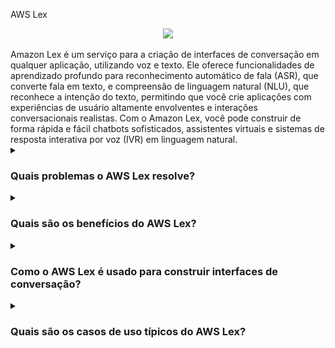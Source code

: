 AWS Lex

<div align="center">
  <img src="https://devio2023-media.developers.io/wp-content/uploads/2019/05/amazon-lex.png">
</div>
<br/>
Amazon Lex é um serviço para a criação de interfaces de conversação em qualquer aplicação, utilizando voz e texto. Ele oferece funcionalidades de aprendizado profundo para reconhecimento automático de fala (ASR), que converte fala em texto, e compreensão de linguagem natural (NLU), que reconhece a intenção do texto, permitindo que você crie aplicações com experiências de usuário altamente envolventes e interações conversacionais realistas. Com o Amazon Lex, você pode construir de forma rápida e fácil chatbots sofisticados, assistentes virtuais e sistemas de resposta interativa por voz (IVR) em linguagem natural.

<details><summary> <h3>Quais problemas o AWS Lex resolve?</h3></summary>
<div align="center">
  <img src="https://cdn-icons-png.flaticon.com/512/4133/4133589.png" width="25%">
</div>  
O Amazon Lex resolve diversos desafios na criação de interfaces de conversação, incluindo:

- Interação por Voz e Texto: Oferece compreensão de linguagem natural e reconhecimento de fala para uma interação contínua.
- Reconhecimento de Intenção: Identifica automaticamente a intenção por trás da entrada do usuário, permitindo conversas eficazes.
- Fácil Integração: Permite integração rápida com outros serviços da AWS, como o Lambda, para lógica de backend.
- Personalização: Suporta a criação de chatbots personalizados para necessidades específicas de negócios.
- Escalabilidade: Escala automaticamente para lidar com um grande volume de interações.

</details>
<details><summary><h3>Quais são os benefícios do AWS Lex?</h3></summary>
<div align="center">
  <img src="https://cdn-icons-png.flaticon.com/512/3588/3588592.png" width="25%">
</div>  
Alguns dos principais benefícios do Amazon Lex incluem:

- Experiência do Usuário Rica: Cria interfaces de conversação envolventes e realistas para os usuários.
- Eficiência de Custos: Reduz o custo de desenvolvimento e manutenção de agentes conversacionais.
- Flexibilidade: Suporta entrada tanto por voz quanto por texto, oferecendo uma solução versátil para diversas aplicações.
- Eficiência Operacional: Simplifica a implantação de chatbots e assistentes de voz.
- Integração com a AWS: Aproveita outros serviços da AWS para soluções robustas e escaláveis.

</details>
<details><summary><h3>Como o AWS Lex é usado para construir interfaces de conversação?</h3></summary>
  
<div align="center">
  <img src="https://cdn-icons-png.flaticon.com/512/1705/1705312.png" width="25%">
</div>  

O Amazon Lex se integra às suas aplicações para habilitar interfaces de conversação. Ele pode processar entradas de voz e texto, identificar a intenção do usuário e acionar as ações de backend apropriadas. Você pode personalizar o bot para lidar com tarefas de negócios específicas, como suporte ao cliente, processamento de pedidos ou recuperação de informações, tornando-o uma ferramenta poderosa para melhorar a interação com o usuário.

</details>
<details><summary><h3>Quais são os casos de uso típicos do AWS Lex?</h3></summary>
<div align="center">
  <img src="https://cdn-icons-png.flaticon.com/512/2833/2833807.png" width="25%">
</div>  
Os casos de uso mais comuns do Amazon Lex incluem:

- Chatbots de Suporte ao Cliente: Automatizando respostas a perguntas frequentes e lidando com tarefas simples.
- Assistentes Virtuais: Auxiliando usuários com tarefas como agendamentos, lembretes e recuperação de informações.
- Sistemas de Resposta Interativa por Voz (IVR): Fornecendo atendimento ao cliente automatizado por telefone.
- Aplicações de E-commerce: Lidando com rastreamento de pedidos, recomendações de produtos e outras interações com clientes.
- Saúde: Assistência em consultas de pacientes e agendamento de compromissos.
- Helpdesks Internos de TI: Otimizando tarefas de suporte interno para funcionários.

</details>
